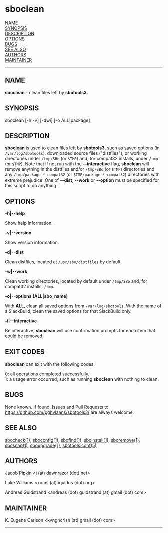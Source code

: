 # sboclean

[NAME](#name)\
[SYNOPSIS](#synopsis)\
[DESCRIPTION](#description)\
[OPTIONS](#options)\
[BUGS](#bugs)\
[SEE ALSO](#see-also)\
[AUTHORS](#authors)\
[MAINTAINER](#maintainer)

------------------------------------------------------------------------

## NAME

**sboclean** - clean files left by **sbotools3.**

## SYNOPSIS

sboclean \[-h\|-v\] \[-dwi\] \[-o ALL\|package\]

## DESCRIPTION

**sboclean** is used to clean files left by **sbotools3**, such as saved
options (in `/var/log/sbotools`), downloaded source files ("distfiles"),
or working directories under `/tmp/SBo` (or `$TMP`) and, for compat32
installs, under `/tmp` (or `$TMP`). Note that if not run with the
**\--interactive** flag, **sboclean** will remove anything in the
distfiles and/or `/tmp/SBo` (or `$TMP`) directories and any
`/tmp/package-*-compat32` (or `$TMP/package-*-compat32`) directories
with extreme prejudice. One of **\--dist**, **\--work** or **\--option**
must be specified for this script to do anything.

## OPTIONS

**-h\|\--help**

Show help information.

**-v\|\--version**

Show version information.

**-d\|\--dist**

Clean distfiles, located at `/usr/sbo/distfiles` by default.

**-w\|\--work**

Clean working directories, located by default under `/tmp/SBo` and, for
compat32 installs, `/tmp`.

**-o\|\--options (ALL\|sbo_name)**

With **ALL**, clean all saved options from `/var/log/sbotools`. With the
name of a SlackBuild, clean the saved options for that SlackBuild only.

**-i\|\--interactive**

Be interactive; **sboclean** will use confirmation prompts for each item
that could be removed.

## EXIT CODES

**sboclean** can exit with the following codes:

0: all operations completed successfully.\
1: a usage error occurred, such as running **sboclean** with nothing to
clean.

## BUGS

None known. If found, Issues and Pull Requests to
<https://github.com/pghvlaans/sbotools3/> are always welcome.

## SEE ALSO

[sbocheck(1)](sbocheck.1.md), [sboconfig(1)](sboconfig.1.md), [sbofind(1)](sbofind.1.md), [sboinstall(1)](sboinstall.1.md), [sboremove(1)](sboremove.1.md),
[sbosnap(1)](sbosnap.1.md), [sboupgrade(1)](sboupgrade.1.md), [sbotools.conf(5)](sbotools.conf.5.md)

## AUTHORS

Jacob Pipkin \<j (at) dawnrazor (dot) net\>

Luke Williams \<xocel (at) iquidus (dot) org\>

Andreas Guldstrand \<andreas (dot) guldstrand (at) gmail (dot) com\>

## MAINTAINER

K. Eugene Carlson \<kvngncrlsn (at) gmail (dot) com\>

------------------------------------------------------------------------
